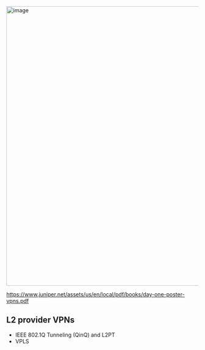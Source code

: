 <img width="732" alt="image" src="https://user-images.githubusercontent.com/116812447/206652079-dd92c5da-ee2c-43a0-ad49-a9d890cd52d5.png">

https://www.juniper.net/assets/us/en/local/pdf/books/day-one-poster-vpns.pdf

## L2 provider VPNs
- IEEE 802.1Q Tunneling (QinQ) and L2PT
- VPLS
